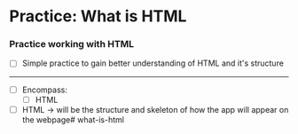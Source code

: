 # Practice: What is HTML

### Practice working with HTML

- [ ] Simple practice to gain better understanding of HTML and it's structure

---
- [ ] Encompass:
  - [ ] HTML
- [ ] HTML → will be the structure and skeleton of how the app will appear on the webpage# what-is-html
